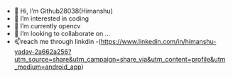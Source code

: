 - 👋 Hi, I’m Github28038(Himanshu)
- 👀 I’m interested in coding
- 🌱 I’m currently opencv
- 💞️ I’m looking to collaborate on ...
- 📫reach me through linkdin -(https://www.linkedin.com/in/himanshu-yadav-2a662a256?utm_source=share&utm_campaign=share_via&utm_content=profile&utm_medium=android_app)

<!---
Github28038/Github28038 is a ✨ special ✨ repository because its `README.md` (this file) appears on your GitHub profile.
You can click the Preview link to take a look at your changes.
--->
